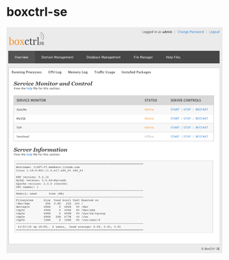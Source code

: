 # boxctrl-se

![alt text](https://github.com/mterrats/boxctrl-se/blob/master/boxctrlse-screenshot.png?raw=true)
